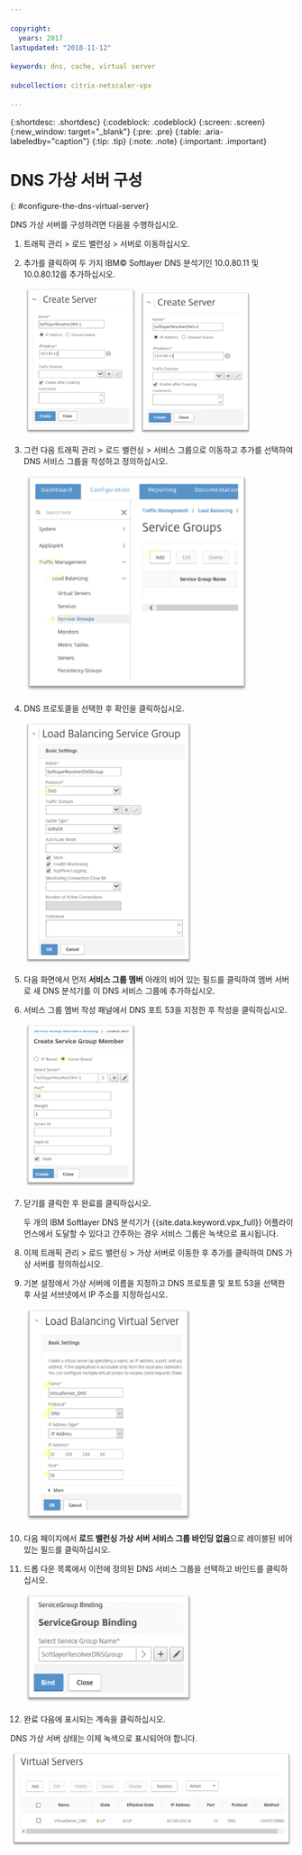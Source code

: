 ```yaml
---

copyright:
  years: 2017
lastupdated: "2018-11-12"

keywords: dns, cache, virtual server

subcollection: citrix-netscaler-vpx

---
```


{:shortdesc: .shortdesc}
{:codeblock: .codeblock}
{:screen: .screen}
{:new_window: target="_blank"}
{:pre: .pre}
{:table: .aria-labeledby="caption"}
{:tip: .tip}
{:note: .note}
{:important: .important}

# DNS 가상 서버 구성
{: #configure-the-dns-virtual-server}

DNS 가상 서버를 구성하려면 다음을 수행하십시오.

1. 트래픽 관리 > 로드 밸런싱 > 서버로 이동하십시오.
2. 추가를 클릭하여 두 가지 IBM© Softlayer DNS 분석기인 10.0.80.11 및 10.0.80.12를 추가하십시오.

	<img src="images/fp5.png" alt="그림" style="width: 200px;"/> <img src="images/fp5b.png" alt="그림" style="width: 200px;"/>

3. 그런 다음 트래픽 관리 > 로드 밸런싱 > 서비스 그룹으로 이동하고 추가를 선택하여 DNS 서비스 그룹을 작성하고 정의하십시오.

	<img src="images/fp6.png" alt="그림" style="width: 400px;"/>

4. DNS 프로토콜을 선택한 후 확인을 클릭하십시오.

	<img src="images/fp7.png" alt="그림" style="width: 300px;"/>

5. 다음 화면에서 먼저 **서비스 그룹 멤버** 아래의 비어 있는 필드를 클릭하여 멤버 서버로 새 DNS 분석기를 이 DNS 서비스 그룹에 추가하십시오.

6. 서비스 그룹 멤버 작성 패널에서 DNS 포트 53을 지정한 후 작성을 클릭하십시오.

	<img src="images/fp8.png" alt="그림" style="width: 200px;"/>

7. 닫기를 클릭한 후 완료를 클릭하십시오.

	두 개의 IBM Softlayer DNS 분석기가 {{site.data.keyword.vpx_full}} 어플라이언스에서 도달할 수 있다고 간주하는 경우 서비스 그룹은 녹색으로 표시됩니다.

8. 이제 트래픽 관리 > 로드 밸런싱 > 가상 서버로 이동한 후 추가를 클릭하여 DNS 가상 서버를 정의하십시오.
9. 기본 설정에서 가상 서버에 이름을 지정하고 DNS 프로토콜 및 포트 53을 선택한 후 사설 서브넷에서 IP 주소를 지정하십시오.

	<img src="images/fp9.png" alt="그림" style="width: 300px;"/>

10. 다음 페이지에서 **로드 밸런싱 가상 서버 서비스 그룹 바인딩 없음**으로 레이블된 비어 있는 필드를 클릭하십시오.
11. 드롭 다운 목록에서 이전에 정의된 DNS 서비스 그룹을 선택하고 바인드를 클릭하십시오.  

	<img src="images/fp10.png" alt="그림" style="width: 300px;"/>

12. 완료 다음에 표시되는 계속을 클릭하십시오.

DNS 가상 서버 상태는 이제 녹색으로 표시되어야 합니다.

<img src="images/fp11.png" alt="그림" style="width: 500px;"/>
